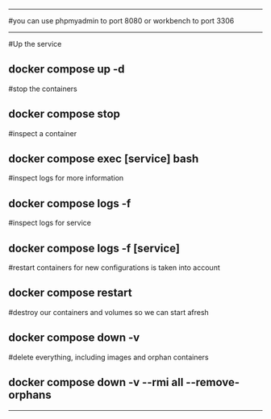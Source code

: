 -----------------------------------------
#you can use phpmyadmin to port 8080 or workbench to port 3306

-----------------------------------------
#Up the service

docker compose up -d
-----------------------------------------
#stop the containers

docker compose stop
-----------------------------------------
#inspect a container

docker compose exec [service] bash
-----------------------------------------
#inspect logs for more information

docker compose logs -f
-----------------------------------------
#inspect logs for service

docker compose logs -f [service]
-----------------------------------------
#restart containers for new configurations is taken into account

docker compose restart
-----------------------------------------
#destroy our containers and volumes so we can start afresh

docker compose down -v
-----------------------------------------
#delete everything, including images and orphan containers

docker compose down -v --rmi all --remove-orphans
-----------------------------------------
-----------------------------------------
